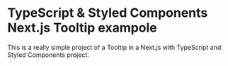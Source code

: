 # TypeScript & Styled Components Next.js Tooltip exampole

This is a really simple project of a Tooltip in  a Next.js with TypeScript and Styled Components project.

